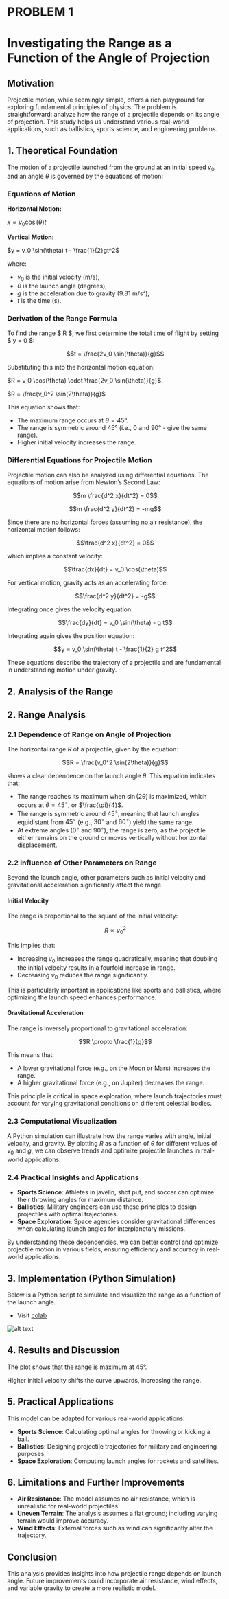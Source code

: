 
# PROBLEM 1

# Investigating the Range as a Function of the Angle of Projection

## Motivation

Projectile motion, while seemingly simple, offers a rich playground for exploring fundamental principles of physics. The problem is straightforward: analyze how the range of a projectile depends on its angle of projection. This study helps us understand various real-world applications, such as ballistics, sports science, and engineering problems.

## 1. Theoretical Foundation

The motion of a projectile launched from the ground at an initial speed $v_0$ and an angle $\theta$ is governed by the equations of motion:

### Equations of Motion

**Horizontal Motion:**



$x = v_0 \cos(\theta) t$



**Vertical Motion:**



$y = v_0 \sin(\theta) t - \frac{1}{2}gt^2$



where:

- $v_0$ is the initial velocity (m/s),
- $\theta$ is the launch angle (degrees),
- $g$ is the acceleration due to gravity (9.81 m/s²),
- $t$ is the time (s).

### Derivation of the Range Formula

To find the range $ R $, we first determine the total time of flight by setting $ y = 0 $:



$$t = \frac{2v_0 \sin(\theta)}{g}$$



Substituting this into the horizontal motion equation:



$R = v_0 \cos(\theta) \cdot \frac{2v_0 \sin(\theta)}{g}$





$R = \frac{v_0^2 \sin(2\theta)}{g}$



This equation shows that:

- The maximum range occurs at $\theta = 45°$.
- The range is symmetric around 45° (i.e., 0 and 90° -  give the same range).
- Higher initial velocity increases the range.

### Differential Equations for Projectile Motion

Projectile motion can also be analyzed using differential equations. The equations of motion arise from Newton’s Second Law:

$$m \frac{d^2 x}{dt^2} = 0$$


$$m \frac{d^2 y}{dt^2} = -mg$$

Since there are no horizontal forces (assuming no air resistance), the horizontal motion follows:

$$\frac{d^2 x}{dt^2} = 0$$

which implies a constant velocity:

$$\frac{dx}{dt} = v_0 \cos(\theta)$$

For vertical motion, gravity acts as an accelerating force:


$$\frac{d^2 y}{dt^2} = -g$$

Integrating once gives the velocity equation:


$$\frac{dy}{dt} = v_0 \sin(\theta) - g t$$

Integrating again gives the position equation:

$$y = v_0 \sin(\theta) t - \frac{1}{2} g t^2$$

These equations describe the trajectory of a projectile and are fundamental in understanding motion under gravity.

## 2. Analysis of the Range

## 2. Range Analysis

### 2.1 Dependence of Range on Angle of Projection

The horizontal range $R$ of a projectile, given by the equation:



$$R = \frac{v_0^2 \sin(2\theta)}{g}$$



shows a clear dependence on the launch angle $\theta$. This equation indicates that:

- The range reaches its maximum when $\sin(2\theta)$ is maximized, which occurs at $\theta = 45^\circ$, or $\frac{\pi}{4}$.
- The range is symmetric around $45^\circ$, meaning that launch angles equidistant from $45^\circ$ (e.g., $30^\circ$ and $60^\circ$) yield the same range.
- At extreme angles ($0^\circ$ and $90^\circ$), the range is zero, as the projectile either remains on the ground or moves vertically without horizontal displacement.

### 2.2 Influence of Other Parameters on Range

Beyond the launch angle, other parameters such as initial velocity and gravitational acceleration significantly affect the range.

#### Initial Velocity

The range is proportional to the square of the initial velocity:



$$R \propto v_0^2$$



This implies that:

- Increasing $v_0$ increases the range quadratically, meaning that doubling the initial velocity results in a fourfold increase in range.
- Decreasing $v_0$ reduces the range significantly.

This is particularly important in applications like sports and ballistics, where optimizing the launch speed enhances performance.

#### Gravitational Acceleration

The range is inversely proportional to gravitational acceleration:




$$R \propto \frac{1}{g}$$



This means that:

- A lower gravitational force (e.g., on the Moon or Mars) increases the range.
- A higher gravitational force (e.g., on Jupiter) decreases the range.

This principle is critical in space exploration, where launch trajectories must account for varying gravitational conditions on different celestial bodies.

### 2.3 Computational Visualization

A Python simulation can illustrate how the range varies with angle, initial velocity, and gravity. By plotting $R$ as a function of $\theta$ for different values of $v_0$ and $g$, we can observe trends and optimize projectile launches in real-world applications.

### 2.4 Practical Insights and Applications

- **Sports Science**: Athletes in javelin, shot put, and soccer can optimize their throwing angles for maximum distance.
- **Ballistics**: Military engineers can use these principles to design projectiles with optimal trajectories.
- **Space Exploration**: Space agencies consider gravitational differences when calculating launch angles for interplanetary missions.

By understanding these dependencies, we can better control and optimize projectile motion in various fields, ensuring efficiency and accuracy in real-world applications.

## 3. Implementation (Python Simulation)

Below is a Python script to simulate and visualize the range as a function of the launch angle.

- Visit [colab](c:\Users\alien\Downloads\Untitled3.ipynb) 

![alt text](image-2.png)

## 4. Results and Discussion

The plot shows that the range is maximum at 45°.



Higher initial velocity shifts the curve upwards, increasing the range.

## 5. Practical Applications

This model can be adapted for various real-world applications:

- **Sports Science**: Calculating optimal angles for throwing or kicking a ball.
- **Ballistics**: Designing projectile trajectories for military and engineering purposes.
- **Space Exploration**: Computing launch angles for rockets and satellites.

## 6. Limitations and Further Improvements

- **Air Resistance**: The model assumes no air resistance, which is unrealistic for real-world projectiles.
- **Uneven Terrain**: The analysis assumes a flat ground; including varying terrain would improve accuracy.
- **Wind Effects**: External forces such as wind can significantly alter the trajectory.

## Conclusion

This analysis provides insights into how projectile range depends on launch angle. Future improvements could incorporate air resistance, wind effects, and variable gravity to create a more realistic model.
